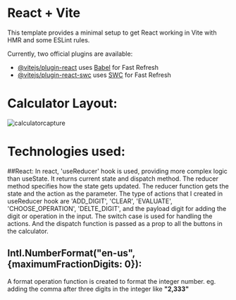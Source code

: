 # React + Vite

This template provides a minimal setup to get React working in Vite with HMR and some ESLint rules.

Currently, two official plugins are available:

- [@vitejs/plugin-react](https://github.com/vitejs/vite-plugin-react/blob/main/packages/plugin-react/README.md) uses [Babel](https://babeljs.io/) for Fast Refresh
- [@vitejs/plugin-react-swc](https://github.com/vitejs/vite-plugin-react-swc) uses [SWC](https://swc.rs/) for Fast Refresh

# Calculator Layout:
![calculatorcapture](https://github.com/msaadank/react-calculator/assets/120213382/752211ca-addc-499c-841b-caa9599b2d4e)

# Technologies used:
  ##React:
  In react, 'useReducer' hook is used, providing more complex logic than useState. It returns current state and dispatch method. The reducer method specifies how the state gets updated. The reducer function gets the state and the action as the parameter. The type of actions that I created in useReducer hook are 'ADD_DIGIT', 'CLEAR', 'EVALUATE', 'CHOOSE_OPERATION', 'DELTE_DIGIT', and the payload digit for adding the digit or operation in the input. The switch case is used for handling the actions.
  And the dispatch function is passed as a prop to all the buttons in the calculator.
  ## Intl.NumberFormat("en-us", {maximumFractionDigits: 0}):
  A format operation function is created to format the integer number. eg. adding the comma after three digits in the integer like **"2,333"**
